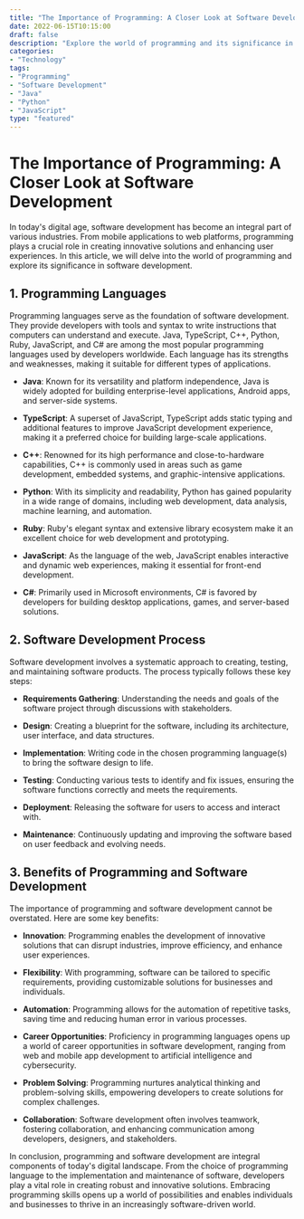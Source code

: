 ```yaml
--- 
title: "The Importance of Programming: A Closer Look at Software Development"
date: 2022-06-15T10:15:00
draft: false
description: "Explore the world of programming and its significance in software development."
categories: 
- "Technology"
tags: 
- "Programming"
- "Software Development"
- "Java"
- "Python"
- "JavaScript"
type: "featured"
--- 
```


# The Importance of Programming: A Closer Look at Software Development

In today's digital age, software development has become an integral part of various industries. From mobile applications to web platforms, programming plays a crucial role in creating innovative solutions and enhancing user experiences. In this article, we will delve into the world of programming and explore its significance in software development.

## 1. Programming Languages

Programming languages serve as the foundation of software development. They provide developers with tools and syntax to write instructions that computers can understand and execute. Java, TypeScript, C++, Python, Ruby, JavaScript, and C# are among the most popular programming languages used by developers worldwide. Each language has its strengths and weaknesses, making it suitable for different types of applications.

- **Java**: Known for its versatility and platform independence, Java is widely adopted for building enterprise-level applications, Android apps, and server-side systems.

- **TypeScript**: A superset of JavaScript, TypeScript adds static typing and additional features to improve JavaScript development experience, making it a preferred choice for building large-scale applications.

- **C++**: Renowned for its high performance and close-to-hardware capabilities, C++ is commonly used in areas such as game development, embedded systems, and graphic-intensive applications.

- **Python**: With its simplicity and readability, Python has gained popularity in a wide range of domains, including web development, data analysis, machine learning, and automation.

- **Ruby**: Ruby's elegant syntax and extensive library ecosystem make it an excellent choice for web development and prototyping.

- **JavaScript**: As the language of the web, JavaScript enables interactive and dynamic web experiences, making it essential for front-end development.

- **C#**: Primarily used in Microsoft environments, C# is favored by developers for building desktop applications, games, and server-based solutions.

## 2. Software Development Process

Software development involves a systematic approach to creating, testing, and maintaining software products. The process typically follows these key steps:

- **Requirements Gathering**: Understanding the needs and goals of the software project through discussions with stakeholders.

- **Design**: Creating a blueprint for the software, including its architecture, user interface, and data structures.

- **Implementation**: Writing code in the chosen programming language(s) to bring the software design to life.

- **Testing**: Conducting various tests to identify and fix issues, ensuring the software functions correctly and meets the requirements.

- **Deployment**: Releasing the software for users to access and interact with.

- **Maintenance**: Continuously updating and improving the software based on user feedback and evolving needs.

## 3. Benefits of Programming and Software Development

The importance of programming and software development cannot be overstated. Here are some key benefits:

- **Innovation**: Programming enables the development of innovative solutions that can disrupt industries, improve efficiency, and enhance user experiences.

- **Flexibility**: With programming, software can be tailored to specific requirements, providing customizable solutions for businesses and individuals.

- **Automation**: Programming allows for the automation of repetitive tasks, saving time and reducing human error in various processes.

- **Career Opportunities**: Proficiency in programming languages opens up a world of career opportunities in software development, ranging from web and mobile app development to artificial intelligence and cybersecurity.

- **Problem Solving**: Programming nurtures analytical thinking and problem-solving skills, empowering developers to create solutions for complex challenges.

- **Collaboration**: Software development often involves teamwork, fostering collaboration, and enhancing communication among developers, designers, and stakeholders.

In conclusion, programming and software development are integral components of today's digital landscape. From the choice of programming language to the implementation and maintenance of software, developers play a vital role in creating robust and innovative solutions. Embracing programming skills opens up a world of possibilities and enables individuals and businesses to thrive in an increasingly software-driven world.

